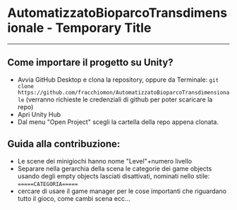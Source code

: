 # AutomatizzatoBioparcoTransdimensionale - Temporary Title
---
## Come importare il progetto su Unity?
* Avvia GitHub Desktop e clona la repository, oppure da Terminale: `git clone https://github.com/fracchiomon/AutomatizzatoBioparcoTransdimensionale` (verranno richieste le credenziali di github per poter scaricare la repo)
* Apri Unity Hub
* Dal menu "Open Project" scegli la cartella della repo appena clonata.


## Guida alla contribuzione:
* Le scene dei minigiochi hanno nome "Level"+numero livello
* Separare nella gerarchia della scena le categorie dei game objects usando degli empty objects lasciati disattivati, nominati nello stile: `=====CATEGORIA=====`
* cercare di usare il game manager per le cose importanti che riguardano tutto il gioco, come cambi scena ecc...

